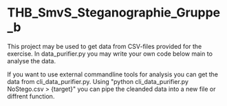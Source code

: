 # THB_SmvS_Steganographie_Gruppe_b

This project may be used to get data from CSV-files provided for the exercise.
In data_purifier.py you may write your own code below main to analyse the data.

If you want to use external commandline tools for analysis you can get the data from cli_data_purifier.py.
Using "python cli_data_purifier.py NoStego.csv > {target}" you can pipe the cleanded data into a new file or diffrent function.
